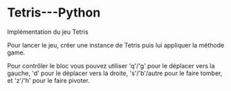 # Tetris---Python
Implémentation du jeu Tetris 

Pour lancer le jeu, créer une instance de Tetris puis lui appliquer la méthode game.

Pour contrôler le bloc vous pouvez utiliser 'q'/'g' pour le déplacer vers la gauche, 'd' pour le déplacer vers la droite, 's'/'b'/autre pour le faire tomber, et 'z'/'h' pour le faire pivoter.  
